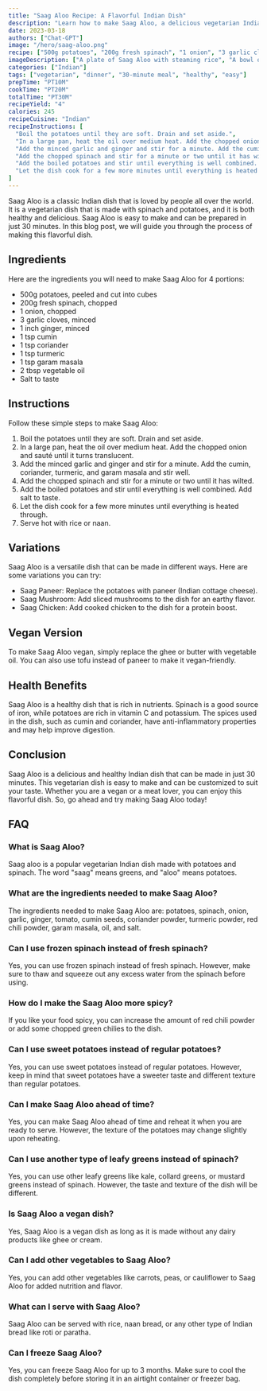 ```yaml
---
title: "Saag Aloo Recipe: A Flavorful Indian Dish"
description: "Learn how to make Saag Aloo, a delicious vegetarian Indian dish made with spinach and potatoes. This recipe is easy to follow and can be made in just 30 minutes!"
date: 2023-03-18
authors: ["Chat-GPT"]
image: "/hero/saag-aloo.png"
recipe: ["500g potatoes", "200g fresh spinach", "1 onion", "3 garlic cloves", "1 inch ginger", "1 tsp cumin", "1 tsp coriander", "1 tsp turmeric", "1 tsp garam masala", "2 tbsp vegetable oil", "Salt to taste"]
imageDescription: ["A plate of Saag Aloo with steaming rice", "A bowl of fresh spinach leaves", "A pile of potatoes", "A dish of Indian spices"]
categories: ["Indian"]
tags: ["vegetarian", "dinner", "30-minute meal", "healthy", "easy"]
prepTime: "PT10M"
cookTime: "PT20M"
totalTime: "PT30M"
recipeYield: "4"
calories: 245
recipeCuisine: "Indian"
recipeInstructions: [
  "Boil the potatoes until they are soft. Drain and set aside.",
  "In a large pan, heat the oil over medium heat. Add the chopped onion and sauté until it turns translucent.",
  "Add the minced garlic and ginger and stir for a minute. Add the cumin, coriander, turmeric, and garam masala and stir well.",
  "Add the chopped spinach and stir for a minute or two until it has wilted.",
  "Add the boiled potatoes and stir until everything is well combined. Add salt to taste.",
  "Let the dish cook for a few more minutes until everything is heated through. Serve hot with rice or naan."
]
---
```


Saag Aloo is a classic Indian dish that is loved by people all over the world. It is a vegetarian dish that is made with spinach and potatoes, and it is both healthy and delicious. Saag Aloo is easy to make and can be prepared in just 30 minutes. In this blog post, we will guide you through the process of making this flavorful dish.

## Ingredients

Here are the ingredients you will need to make Saag Aloo for 4 portions:

- 500g potatoes, peeled and cut into cubes
- 200g fresh spinach, chopped
- 1 onion, chopped
- 3 garlic cloves, minced
- 1 inch ginger, minced
- 1 tsp cumin
- 1 tsp coriander
- 1 tsp turmeric
- 1 tsp garam masala
- 2 tbsp vegetable oil
- Salt to taste

## Instructions

Follow these simple steps to make Saag Aloo:

1. Boil the potatoes until they are soft. Drain and set aside.
2. In a large pan, heat the oil over medium heat. Add the chopped onion and sauté until it turns translucent.
3. Add the minced garlic and ginger and stir for a minute. Add the cumin, coriander, turmeric, and garam masala and stir well.
4. Add the chopped spinach and stir for a minute or two until it has wilted.
5. Add the boiled potatoes and stir until everything is well combined. Add salt to taste.
6. Let the dish cook for a few more minutes until everything is heated through.
7. Serve hot with rice or naan.

## Variations

Saag Aloo is a versatile dish that can be made in different ways. Here are some variations you can try:

- Saag Paneer: Replace the potatoes with paneer (Indian cottage cheese).
- Saag Mushroom: Add sliced mushrooms to the dish for an earthy flavor.
- Saag Chicken: Add cooked chicken to the dish for a protein boost.

## Vegan Version

To make Saag Aloo vegan, simply replace the ghee or butter with vegetable oil. You can also use tofu instead of paneer to make it vegan-friendly.

## Health Benefits

Saag Aloo is a healthy dish that is rich in nutrients. Spinach is a good source of iron, while potatoes are rich in vitamin C and potassium. The spices used in the dish, such as cumin and coriander, have anti-inflammatory properties and may help improve digestion.

## Conclusion

Saag Aloo is a delicious and healthy Indian dish that can be made in just 30 minutes. This vegetarian dish is easy to make and can be customized to suit your taste. Whether you are a vegan or a meat lover, you can enjoy this flavorful dish. So, go ahead and try making Saag Aloo today!

## FAQ

### What is Saag Aloo?

Saag aloo is a popular vegetarian Indian dish made with potatoes and spinach. The word "saag" means greens, and "aloo" means potatoes.

### What are the ingredients needed to make Saag Aloo?

The ingredients needed to make Saag Aloo are: potatoes, spinach, onion, garlic, ginger, tomato, cumin seeds, coriander powder, turmeric powder, red chili powder, garam masala, oil, and salt.

### Can I use frozen spinach instead of fresh spinach?

Yes, you can use frozen spinach instead of fresh spinach. However, make sure to thaw and squeeze out any excess water from the spinach before using.

### How do I make the Saag Aloo more spicy?

If you like your food spicy, you can increase the amount of red chili powder or add some chopped green chilies to the dish.

### Can I use sweet potatoes instead of regular potatoes?

Yes, you can use sweet potatoes instead of regular potatoes. However, keep in mind that sweet potatoes have a sweeter taste and different texture than regular potatoes.

### Can I make Saag Aloo ahead of time?

Yes, you can make Saag Aloo ahead of time and reheat it when you are ready to serve. However, the texture of the potatoes may change slightly upon reheating.

### Can I use another type of leafy greens instead of spinach?

Yes, you can use other leafy greens like kale, collard greens, or mustard greens instead of spinach. However, the taste and texture of the dish will be different.

### Is Saag Aloo a vegan dish?

Yes, Saag Aloo is a vegan dish as long as it is made without any dairy products like ghee or cream.

### Can I add other vegetables to Saag Aloo?

Yes, you can add other vegetables like carrots, peas, or cauliflower to Saag Aloo for added nutrition and flavor.

### What can I serve with Saag Aloo?

Saag Aloo can be served with rice, naan bread, or any other type of Indian bread like roti or paratha.

### Can I freeze Saag Aloo?

Yes, you can freeze Saag Aloo for up to 3 months. Make sure to cool the dish completely before storing it in an airtight container or freezer bag.